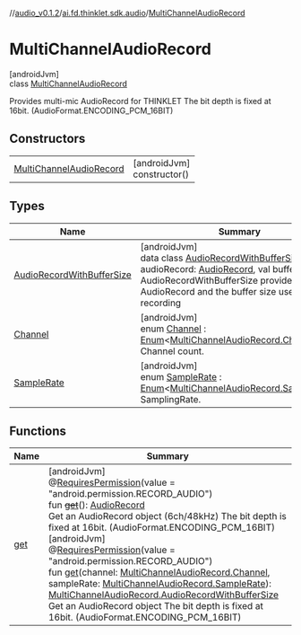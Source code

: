 //[audio_v0.1.2](../../../index.md)/[ai.fd.thinklet.sdk.audio](../index.md)/[MultiChannelAudioRecord](index.md)

# MultiChannelAudioRecord

[androidJvm]\
class [MultiChannelAudioRecord](index.md)

Provides multi-mic AudioRecord for THINKLET The bit depth is fixed at 16bit. (AudioFormat.ENCODING_PCM_16BIT)

## Constructors

| | |
|---|---|
| [MultiChannelAudioRecord](-multi-channel-audio-record.md) | [androidJvm]<br>constructor() |

## Types

| Name | Summary |
|---|---|
| [AudioRecordWithBufferSize](-audio-record-with-buffer-size/index.md) | [androidJvm]<br>data class [AudioRecordWithBufferSize](-audio-record-with-buffer-size/index.md)(val audioRecord: [AudioRecord](https://developer.android.com/reference/kotlin/android/media/AudioRecord.html), val bufferSize: [Int](https://kotlinlang.org/api/latest/jvm/stdlib/kotlin/-int/index.html))<br>AudioRecordWithBufferSize provides AudioRecord and the buffer size used for recording |
| [Channel](-channel/index.md) | [androidJvm]<br>enum [Channel](-channel/index.md) : [Enum](https://kotlinlang.org/api/latest/jvm/stdlib/kotlin/-enum/index.html)&lt;[MultiChannelAudioRecord.Channel](-channel/index.md)&gt; <br>Channel count. |
| [SampleRate](-sample-rate/index.md) | [androidJvm]<br>enum [SampleRate](-sample-rate/index.md) : [Enum](https://kotlinlang.org/api/latest/jvm/stdlib/kotlin/-enum/index.html)&lt;[MultiChannelAudioRecord.SampleRate](-sample-rate/index.md)&gt; <br>SamplingRate. |

## Functions

| Name | Summary |
|---|---|
| [get](get.md) | [androidJvm]<br>@[RequiresPermission](https://developer.android.com/reference/kotlin/androidx/annotation/RequiresPermission.html)(value = &quot;android.permission.RECORD_AUDIO&quot;)<br>fun [~~get~~](get.md)(): [AudioRecord](https://developer.android.com/reference/kotlin/android/media/AudioRecord.html)<br>Get an AudioRecord object (6ch/48kHz) The bit depth is fixed at 16bit. (AudioFormat.ENCODING_PCM_16BIT)<br>[androidJvm]<br>@[RequiresPermission](https://developer.android.com/reference/kotlin/androidx/annotation/RequiresPermission.html)(value = &quot;android.permission.RECORD_AUDIO&quot;)<br>fun [get](get.md)(channel: [MultiChannelAudioRecord.Channel](-channel/index.md), sampleRate: [MultiChannelAudioRecord.SampleRate](-sample-rate/index.md)): [MultiChannelAudioRecord.AudioRecordWithBufferSize](-audio-record-with-buffer-size/index.md)<br>Get an AudioRecord object The bit depth is fixed at 16bit. (AudioFormat.ENCODING_PCM_16BIT) |
